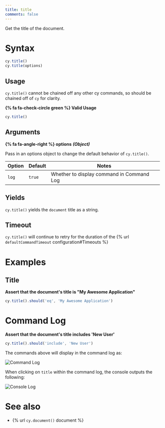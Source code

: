 ```yaml
---
title: title
comments: false
---
```


Get the title of the document.

# Syntax

```javascript
cy.title()
cy.title(options)
```

## Usage

`cy.title()` cannot be chained off any other cy commands, so should be chained off of `cy` for clarity.

**{% fa fa-check-circle green %} Valid Usage**

```javascript
cy.title()    
```

## Arguments

**{% fa fa-angle-right %} options**  ***(Object)***

Pass in an options object to change the default behavior of `cy.title()`.

Option | Default | Notes
--- | --- | ---
`log` | `true` | Whether to display command in Command Log


## Yields

`cy.title()` yields the `document` title as a string.

## Timeout

`cy.title()` will continue to retry for the duration of the {% url `defaultCommandTimeout` configuration#Timeouts %}

# Examples

## Title

**Assert that the document's title is "My Awesome Application"**

```javascript
cy.title().should('eq', 'My Awesome Application')
```

# Command Log

**Assert that the document's title includes 'New User'**

```javascript
cy.title().should('include', 'New User')
```

The commands above will display in the command log as:

![Command Log](/img/api/title/test-title-of-website-or-webapp.png)

When clicking on `title` within the command log, the console outputs the following:

![Console Log](/img/api/title/see-the-string-yielded-in-the-console.png)

# See also

- {% url `cy.document()` document %}
